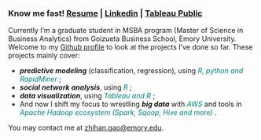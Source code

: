  
### Know me fast! [Resume](https://github.com/ZiHG/ZiHG.github.io/blob/master/Gao_Zhihan_resume.pdf) | [Linkedin](https://www.linkedin.com/in/zhihangao) | [Tableau Public](https://public.tableau.com/profile/zihg#!/)

Currently I’m a graduate student in MSBA program (Master of Science in Business Analytics) from Goizueta Business School, Emory University. Welcome to my [Github profile](https://github.com/ZiHG) to look at the projects I’ve done so far. These projects mainly cover: 

+ ***predictive modeling*** (classification, regression), using <span style="color:teal">*R, python and RapidMiner* </span>; 
+ ***social network analysis***, using <span style="color:teal">*R* </span>; 
+ ***data visualization***, using <span style="color:teal">*Tableau and R* </span>;
+ And now I shift my focus to wrestling ***big data*** with <span style="color:teal">*AWS* </span> and tools in <span style="color:teal">*Apache Hadoop ecosystem (Spark, Sqoop, Hive and more)* </span>. 


You may contact me at zhihan.gao@emory.edu.






